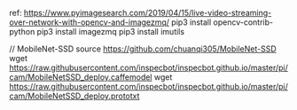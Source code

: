 ref: https://www.pyimagesearch.com/2019/04/15/live-video-streaming-over-network-with-opencv-and-imagezmq/
pip3 install opencv-contrib-python
pip3 install imagezmq
pip3 install imutils

// MobileNet-SSD source
https://github.com/chuanqi305/MobileNet-SSD
wget https://raw.githubusercontent.com/inspecbot/inspecbot.github.io/master/pi/cam/MobileNetSSD_deploy.caffemodel
wget https://raw.githubusercontent.com/inspecbot/inspecbot.github.io/master/pi/cam/MobileNetSSD_deploy.prototxt
